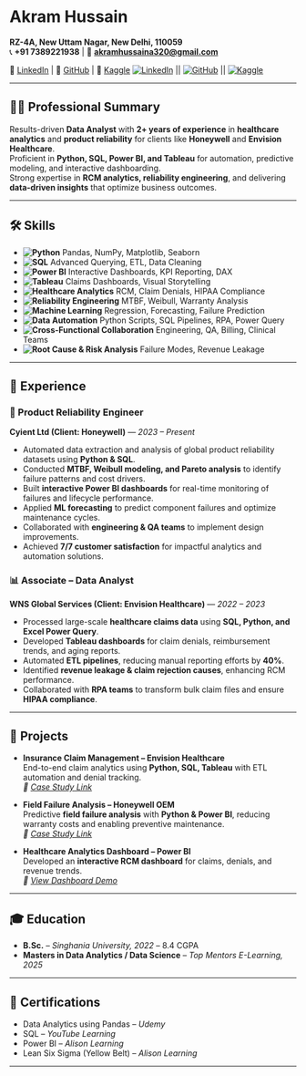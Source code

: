 # Akram Hussain

**RZ-4A, New Uttam Nagar, New Delhi, 110059**  
📞 **+91 7389221938** | 📧 **akramhussaina320@gmail.com**  

🔗 [LinkedIn](#) | 🔗 [GitHub](#) | 🔗 [Kaggle](#)
[![LinkedIn](https://img.shields.io/badge/LinkedIn-0A66C2?style=for-the-badge&logo=linkedin&logoColor=white)](https://www.linkedin.com/in/your-link) || [![GitHub](https://img.shields.io/badge/GitHub-181717?style=for-the-badge&logo=github&logoColor=white)](https://github.com/your-username) || [![Kaggle](https://img.shields.io/badge/Kaggle-20BEFF?style=for-the-badge&logo=kaggle&logoColor=white)](https://kaggle.com/your-username)


---

## 👨‍💻 Professional Summary  
Results-driven **Data Analyst** with **2+ years of experience** in **healthcare analytics** and **product reliability** for clients like **Honeywell** and **Envision Healthcare**.  
Proficient in **Python, SQL, Power BI, and Tableau** for automation, predictive modeling, and interactive dashboarding.  
Strong expertise in **RCM analytics, reliability engineering**, and delivering **data-driven insights** that optimize business outcomes.

---

## 🛠 Skills  

- **![Python](https://img.shields.io/badge/Python-3776AB?style=for-the-badge&logo=python&logoColor=white)** Pandas, NumPy, Matplotlib, Seaborn  
- **![SQL](https://img.shields.io/badge/SQL%20Server-CC2927?style=for-the-badge&logo=microsoftsqlserver&logoColor=white)** Advanced Querying, ETL, Data Cleaning  
- **![Power BI](https://img.shields.io/badge/Power%20BI-F2C811?style=for-the-badge&logo=powerbi&logoColor=black)** Interactive Dashboards, KPI Reporting, DAX  
- **![Tableau](https://img.shields.io/badge/Tableau-E97627?style=for-the-badge&logo=tableau&logoColor=white)** Claims Dashboards, Visual Storytelling  
- **![Healthcare Analytics](https://img.shields.io/badge/Healthcare%20Analytics-008080?style=for-the-badge&logo=databricks&logoColor=white)** RCM, Claim Denials, HIPAA Compliance  
- **![Reliability Engineering](https://img.shields.io/badge/Reliability%20Engineering-556B2F?style=for-the-badge&logo=git&logoColor=white)** MTBF, Weibull, Warranty Analysis  
- **![Machine Learning](https://img.shields.io/badge/Machine%20Learning-FF6F00?style=for-the-badge&logo=tensorflow&logoColor=white)** Regression, Forecasting, Failure Prediction  
- **![Data Automation](https://img.shields.io/badge/Data%20Automation-4B8BBE?style=for-the-badge&logo=githubactions&logoColor=white)** Python Scripts, SQL Pipelines, RPA, Power Query  
- **![Cross-Functional Collaboration](https://img.shields.io/badge/Cross--Functional%20Collaboration-FF1493?style=for-the-badge&logo=teams&logoColor=white)** Engineering, QA, Billing, Clinical Teams  
- **![Root Cause & Risk Analysis](https://img.shields.io/badge/Root%20Cause%20&%20Risk%20Analysis-8B0000?style=for-the-badge&logo=checkmarx&logoColor=white)** Failure Modes, Revenue Leakage  

---

## 💼 Experience  

### 🔧 Product Reliability Engineer  
**Cyient Ltd (Client: Honeywell)** — *2023 – Present*  
- Automated data extraction and analysis of global product reliability datasets using **Python & SQL**.  
- Conducted **MTBF, Weibull modeling, and Pareto analysis** to identify failure patterns and cost drivers.  
- Built **interactive Power BI dashboards** for real-time monitoring of failures and lifecycle performance.  
- Applied **ML forecasting** to predict component failures and optimize maintenance cycles.  
- Collaborated with **engineering & QA teams** to implement design improvements.  
- Achieved **7/7 customer satisfaction** for impactful analytics and automation solutions.  

### 📊 Associate – Data Analyst  
**WNS Global Services (Client: Envision Healthcare)** — *2022 – 2023*  
- Processed large-scale **healthcare claims data** using **SQL, Python, and Excel Power Query**.  
- Developed **Tableau dashboards** for claim denials, reimbursement trends, and aging reports.  
- Automated **ETL pipelines**, reducing manual reporting efforts by **40%**.  
- Identified **revenue leakage & claim rejection causes**, enhancing RCM performance.  
- Collaborated with **RPA teams** to transform bulk claim files and ensure **HIPAA compliance**.  

---

## 📁 Projects  

- **Insurance Claim Management – Envision Healthcare**  
  End-to-end claim analytics using **Python, SQL, Tableau** with ETL automation and denial tracking.  
  *🔗 [Case Study Link](#)*  

- **Field Failure Analysis – Honeywell OEM**  
  Predictive **field failure analysis** with **Python & Power BI**, reducing warranty costs and enabling preventive maintenance.  
  *🔗 [Case Study Link](#)*  

- **Healthcare Analytics Dashboard – Power BI**  
  Developed an **interactive RCM dashboard** for claims, denials, and revenue trends.  
  *🔗 [View Dashboard Demo](#)*  

---

## 🎓 Education  

- **B.Sc.** – *Singhania University, 2022* – 8.4 CGPA  
- **Masters in Data Analytics / Data Science** – *Top Mentors E-Learning, 2025*  

---

## 📜 Certifications  

- Data Analytics using Pandas – *Udemy*  
- SQL – *YouTube Learning*  
- Power BI – *Alison Learning*  
- Lean Six Sigma (Yellow Belt) – *Alison Learning*  

---
